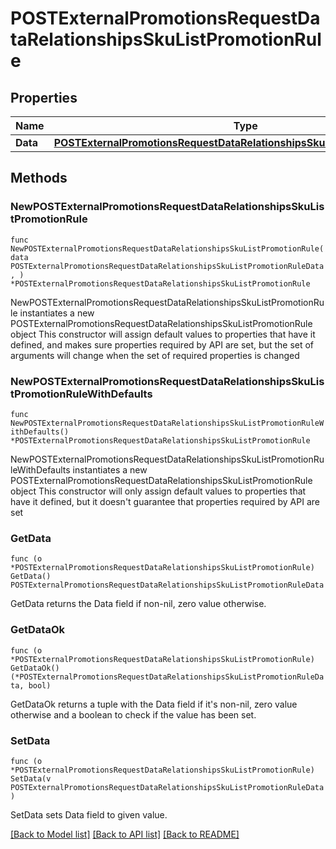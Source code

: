 # POSTExternalPromotionsRequestDataRelationshipsSkuListPromotionRule

## Properties

Name | Type | Description | Notes
------------ | ------------- | ------------- | -------------
**Data** | [**POSTExternalPromotionsRequestDataRelationshipsSkuListPromotionRuleData**](POSTExternalPromotionsRequestDataRelationshipsSkuListPromotionRuleData.md) |  | 

## Methods

### NewPOSTExternalPromotionsRequestDataRelationshipsSkuListPromotionRule

`func NewPOSTExternalPromotionsRequestDataRelationshipsSkuListPromotionRule(data POSTExternalPromotionsRequestDataRelationshipsSkuListPromotionRuleData, ) *POSTExternalPromotionsRequestDataRelationshipsSkuListPromotionRule`

NewPOSTExternalPromotionsRequestDataRelationshipsSkuListPromotionRule instantiates a new POSTExternalPromotionsRequestDataRelationshipsSkuListPromotionRule object
This constructor will assign default values to properties that have it defined,
and makes sure properties required by API are set, but the set of arguments
will change when the set of required properties is changed

### NewPOSTExternalPromotionsRequestDataRelationshipsSkuListPromotionRuleWithDefaults

`func NewPOSTExternalPromotionsRequestDataRelationshipsSkuListPromotionRuleWithDefaults() *POSTExternalPromotionsRequestDataRelationshipsSkuListPromotionRule`

NewPOSTExternalPromotionsRequestDataRelationshipsSkuListPromotionRuleWithDefaults instantiates a new POSTExternalPromotionsRequestDataRelationshipsSkuListPromotionRule object
This constructor will only assign default values to properties that have it defined,
but it doesn't guarantee that properties required by API are set

### GetData

`func (o *POSTExternalPromotionsRequestDataRelationshipsSkuListPromotionRule) GetData() POSTExternalPromotionsRequestDataRelationshipsSkuListPromotionRuleData`

GetData returns the Data field if non-nil, zero value otherwise.

### GetDataOk

`func (o *POSTExternalPromotionsRequestDataRelationshipsSkuListPromotionRule) GetDataOk() (*POSTExternalPromotionsRequestDataRelationshipsSkuListPromotionRuleData, bool)`

GetDataOk returns a tuple with the Data field if it's non-nil, zero value otherwise
and a boolean to check if the value has been set.

### SetData

`func (o *POSTExternalPromotionsRequestDataRelationshipsSkuListPromotionRule) SetData(v POSTExternalPromotionsRequestDataRelationshipsSkuListPromotionRuleData)`

SetData sets Data field to given value.



[[Back to Model list]](../README.md#documentation-for-models) [[Back to API list]](../README.md#documentation-for-api-endpoints) [[Back to README]](../README.md)


